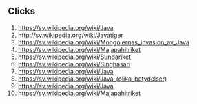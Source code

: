 Clicks
---------
1. https://sv.wikipedia.org/wiki/Java
2. http://sv.wikipedia.org/wiki/Javatiger
3. https://sv.wikipedia.org/wiki/Mongolernas_invasion_av_Java
4. https://sv.wikipedia.org/wiki/Majapahitriket
5. https://sv.wikipedia.org/wiki/Sundariket
6. https://sv.wikipedia.org/wiki/Singhasari
7. https://sv.wikipedia.org/wiki/Java
8. https://sv.wikipedia.org/wiki/Java_(olika_betydelser)
9. https://sv.wikipedia.org/wiki/Java
10. https://sv.wikipedia.org/wiki/Majapahitriket
<!-- 3. https://sv.wikipedia.org/wiki/Java
4. http://sv.wikipedia.org/wiki/Java%20(olika%20betydelser)
5. http://sv.wikipedia.org/wiki/Java
6. http://sv.wikipedia.org/wiki/Mongolernas%20invasion%20av%20Java
7. https://sv.wikipedia.org/wiki/Java
8. http://sv.wikipedia.org/wiki/Javatiger
9. https://sv.wikipedia.org/wiki/Java
10. https://sv.wikipedia.org/wiki/Java -->